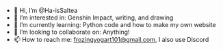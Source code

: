 - 👋 Hi, I’m @Ha-isSaltea
- 👀 I’m interested in: Genshin Impact, writing, and drawing
- 🌱 I’m currently learning: Python code and how to make my own website
- 💞️ I’m looking to collaborate on: Anything!
- 📫 How to reach me: frozingyogart101@gmail.com, I also use Discord

<!---
Ha-isSaltea/Ha-isSaltea is a ✨ special ✨ repository because its `README.md` (this file) appears on your GitHub profile.
You can click the Preview link to take a look at your changes.
--->
